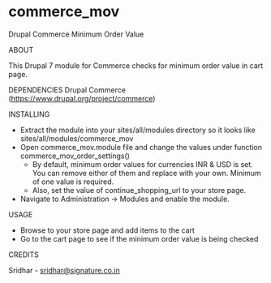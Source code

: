 commerce_mov
============

Drupal Commerce Minimum Order Value

ABOUT

This Drupal 7 module for Commerce checks for minimum order value in cart page.

DEPENDENCIES
Drupal Commerce (https://www.drupal.org/project/commerce)

INSTALLING

- Extract the module into your sites/all/modules directory so it looks like sites/all/modules/commerce_mov
- Open commerce_mov.module file and change the values under function commerce_mov_order_settings()
	- By default, minimum order values for currencies INR & USD is set. You can remove either of them and replace with your own. Minimum of one value is required.
	- Also, set the value of continue_shopping_url to your store page.
- Navigate to Administration -> Modules and enable the module.

USAGE

- Browse to your store page and add items to the cart
- Go to the cart page to see if the minimum order value is being checked

CREDITS

Sridhar - sridhar@signature.co.in
